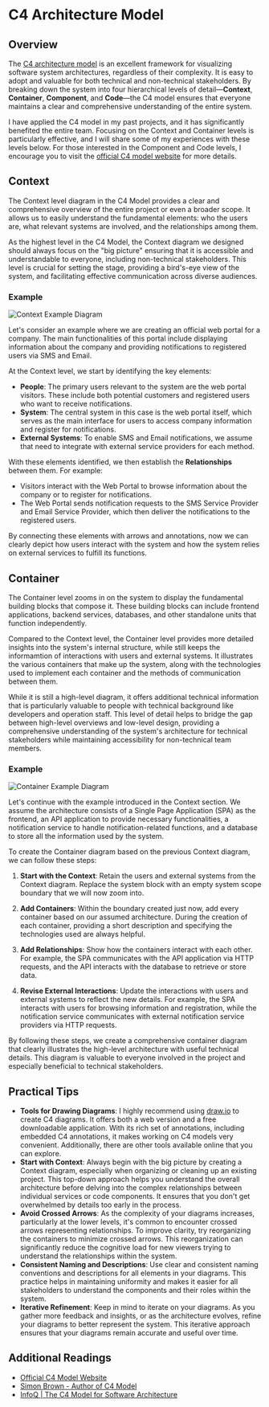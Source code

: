 # C4 Architecture Model

## Overview

The [C4 architecture model](https://c4model.com/) is an excellent framework for visualizing software system architectures, regardless of their complexity. It is easy to adopt and valuable for both technical and non-technical stakeholders. By breaking down the system into four hierarchical levels of detail—**Context**, **Container**, **Component**, and **Code**—the C4 model ensures that everyone maintains a clear and comprehensive understanding of the entire system. 

I have applied the C4 model in my past projects, and it has significantly benefited the entire team. Focusing on the Context and Container levels is particularly effective, and I will share some of my experiences with these levels below. For those interested in the Component and Code levels, I encourage you to visit the [official C4 model website](https://c4model.com/) for more details.

## Context

The Context level diagram in the C4 Model provides a clear and comprehensive overview of the entire project or even a broader scope. It allows us to easily understand the fundamental elements: who the users are, what relevant systems are involved, and the relationships among them.

 As the highest level in the C4 Model, the Context diagram we designed should always focus on the "big picture" ensuring that it is accessible and understandable to everyone, including non-technical stakeholders. This level is crucial for setting the stage, providing a bird's-eye view of the system, and facilitating effective communication across diverse audiences.

### Example

![Context Example Diagram](https://cdn.oran.zone/blogs/c4_example_context.png)

Let's consider an example where we are creating an official web portal for a company. The main functionalities of this portal include displaying information about the company and providing notifications to registered users via SMS and Email.

At the Context level, we start by identifying the key elements:

- **People**: The primary users relevant to the system are the web portal visitors. These include both potential customers and registered users who want to receive notifications.
- **System**: The central system in this case is the web portal itself, which serves as the main interface for users to access company information and register for notifications.
- **External Systems**: To enable SMS and Email notifications, we assume that need to integrate with external service providers for each method.

With these elements identified, we then establish the **Relationships** between them. For example:

- Visitors interact with the Web Portal to browse information about the company or to register for notifications.
- The Web Portal sends notification requests to the SMS Service Provider and Email Service Provider, which then deliver the notifications to the registered users.

By connecting these elements with arrows and annotations, now we can clearly depict how users interact with the system and how the system relies on external services to fulfill its functions.

## Container

The Container level zooms in on the system to display the fundamental building blocks that compose it. These building blocks can include frontend applications, backend services, databases, and other standalone units that function independently.

Compared to the Context level, the Container level provides more detailed insights into the system's internal structure, while still keeps the informamtion of interactions with users and external systems. It illustrates the various containers that make up the system, along with the technologies used to implement each container and the methods of communication between them. 

While it is still a high-level diagram, it offers additional technical information that is particularly valuable to people with technical background like developers and operation staff. This level of detail helps to bridge the gap between high-level overviews and low-level design, providing a comprehensive understanding of the system's architecture for technical stakeholders while maintaining accessibility for non-technical team members.

### Example

![Container Example Diagram](https://cdn.oran.zone/blogs/c4_example_container.png)

Let's continue with the example introduced in the Context section. We assume the architecture consists of a Single Page Application (SPA) as the frontend, an API application to provide necessary functionalities, a notification service to handle notification-related functions, and a database to store all the information used by the system.

To create the Container diagram based on the previous Context diagram, we can follow these steps:

1. **Start with the Context**: Retain the users and external systems from the Context diagram. Replace the system block with an empty system scope boundary that we will now zoom into.

2. **Add Containers**: Within the boundary created just now, add every container based on our assumed architecture. During the creation of each container, providing a short description and specifying the technologies used are always helpful.

3. **Add Relationships**: Show how the containers interact with each other. For example, the SPA communicates with the API application via HTTP requests, and the API interacts with the database to retrieve or store data.

4. **Revise External Interactions**: Update the interactions with users and external systems to reflect the new details. For example, the SPA interacts with users for browsing information and registration, while the notification service communicates with external notification service providers via HTTP requests.

By following these steps, we create a comprehensive container diagram that clearly illustrates the high-level architecture with useful technical details. This diagram is valuable to everyone involved in the project and especially beneficial to technical stakeholders.

## Practical Tips

- **Tools for Drawing Diagrams**: I highly recommend using [draw.io](https://www.drawio.com/) to create C4 diagrams. It offers both a web version and a free downloadable application. With its rich set of annotations, including embedded C4 annotations, it makes working on C4 models very convenient. Additionally, there are other tools available online that you can explore.
- **Start with Context**: Always begin with the big picture by creating a Context diagram, especially when organizing or cleaning up an existing project. This top-down approach helps you understand the overall architecture before delving into the complex relationships between individual services or code components. It ensures that you don't get overwhelmed by details too early in the process.
- **Avoid Crossed Arrows**: As the complexity of your diagrams increases, particularly at the lower levels, it's common to encounter crossed arrows representing relationships. To improve clarity, try reorganizing the containers to minimize crossed arrows. This reorganization can significantly reduce the cognitive load for new viewers trying to understand the relationships within the system.
- **Consistent Naming and Descriptions**: Use clear and consistent naming conventions and descriptions for all elements in your diagrams. This practice helps in maintaining uniformity and makes it easier for all stakeholders to understand the components and their roles within the system.
- **Iterative Refinement**: Keep in mind to iterate on your diagrams. As you gather more feedback and insights, or as the architecture evolves, refine your diagrams to better represent the system. This iterative approach ensures that your diagrams remain accurate and useful over time.


## Additional Readings

- [Official C4 Model Website](https://c4model.com/)
- [Simon Brown - Author of C4 Model](https://simonbrown.je/)
- [InfoQ | The C4 Model for Software Architecture](https://www.infoq.com/articles/C4-architecture-model/)